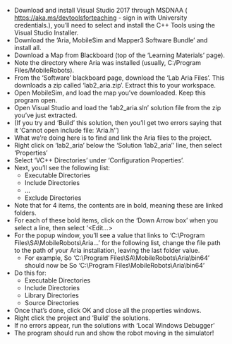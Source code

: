 - Download and install Visual Studio 2017 through MSDNAA ( https://aka.ms/devtoolsforteaching - sign in with University credentials.), you’ll need to select and install the C++ Tools using the Visual Studio Installer.
- Download the ‘Aria, MobileSim and Mapper3 Software Bundle’ and install all.
- Download a Map from Blackboard (top of the ‘Learning Materials’ page).
- Note the directory where Aria was installed (usually, C:/Program Files/MobileRobots).
- From the ‘Software’ blackboard page, download the ‘Lab Aria Files’. This downloads a zip called ‘lab2_aria.zip’. Extract this to your workspace.
- Open MobileSim, and load the map you’ve downloaded. Keep this program open.
- Open Visual Studio and load the ‘lab2_aria.sln’ solution file from the zip you’ve just extracted.
- (If you try and ‘Build’ this solution, then you’ll get two errors saying that it ‘Cannot open include file: ‘Aria.h’’)
- What we’re doing here is to find and link the Aria files to the project.
- Right click on ‘lab2_aria’ below the ‘Solution ‘lab2_aria’’ line, then select ‘Properties’
- Select ‘VC++ Directories’ under ‘Configuration Properties’.
- Next, you’ll see the following list:
  - Executable Directories
  - Include Directories
  - …
  - Exclude Directories
- Note that for 4 items, the contents are in bold, meaning these are linked folders.
- For each of these bold items, click on the ‘Down Arrow box’ when you select a line, then select ‘<Edit…>
- For the popup window, you’ll see a value that links to ‘C:\Program Files\SA\MobileRobots\Aria…’ for the following list, change the file path to the path of your Aria installation, leaving the last folder value.
  - For example, So ‘C:\Program Files\SA\MobileRobots\Aria\bin64’ should now be So ‘C:\Program Files\MobileRobots\Aria\bin64’
- Do this for:
  - Executable Directories
  - Include Directories
  - Library Directories
  - Source Directories
- Once that’s done, click OK and close all the properties windows.
- Right click the project and ‘Build’ the solutions.
- If no errors appear, run the solutions with ‘Local Windows Debugger’
- The program should run and show the robot moving in the simulator!
